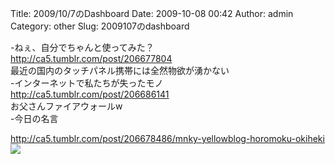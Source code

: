 Title: 2009/10/7のDashboard
Date: 2009-10-08 00:42
Author: admin
Category: other
Slug: 2009107のdashboard

-ねぇ、自分でちゃんと使ってみた？  
<http://ca5.tumblr.com/post/206677804>  
最近の国内のタッチパネル携帯には全然物欲が湧かない  
-インターネットで私たちが失ったモノ  
<http://ca5.tumblr.com/post/206686141>  
お父さんファイアウォールw  
-今日の名言  

<http://ca5.tumblr.com/post/206678486/mnky-yellowblog-horomoku-okiheki>  
![](http://4.media.tumblr.com/yQeBkNqD8asrjpvhoGc1QAE8_400.jpg)
